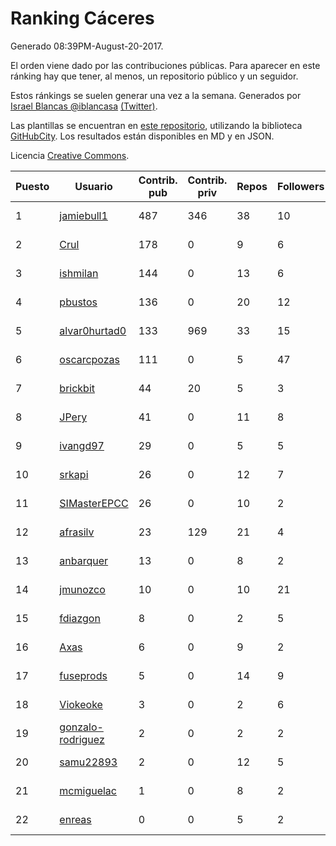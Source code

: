 # Ranking Cáceres

Generado 08:39PM-August-20-2017.

El orden viene dado por las contribuciones públicas. Para aparecer en este ránking hay que tener, al menos, un repositorio público y un seguidor.

Estos ránkings se suelen generar una vez a la semana. Generados por [Israel Blancas @iblancasa](https://github.com/iblancasa/) [(Twitter)](https://twitter.com/iblancasa).

Las plantillas se encuentran en [este repositorio](https://github.com/iblancasa/GH-Spanish-Ranking), utilizando la biblioteca [GitHubCity](https://github.com/iblancasa/GitHubCity). Los resultados están disponibles en MD y en JSON.

Licencia [Creative Commons](https://creativecommons.org/licenses/by/4.0/).

| Puesto   |  Usuario  | Contrib. pub | Contrib. priv |Repos| Followers | Desde |  Avatar  |
|----------|-----------|--------------|---------------|-----|-----------|-------|----------|
|1|[jamiebull1](https://github.com/jamiebull1)|487|346|38|10|2013-03-09|![jamiebull1](https://avatars1.githubusercontent.com/u/3817160)|
|2|[Crul](https://github.com/Crul)|178|0|9|6|2013-09-29|![Crul](https://avatars0.githubusercontent.com/u/5569741)|
|3|[ishmilan](https://github.com/ishmilan)|144|0|13|6|2014-10-07|![ishmilan](https://avatars2.githubusercontent.com/u/9059414)|
|4|[pbustos](https://github.com/pbustos)|136|0|20|12|2013-12-06|![pbustos](https://avatars2.githubusercontent.com/u/6126487)|
|5|[alvar0hurtad0](https://github.com/alvar0hurtad0)|133|969|33|15|2011-10-15|![alvar0hurtad0](https://avatars0.githubusercontent.com/u/1130114)|
|6|[oscarcpozas](https://github.com/oscarcpozas)|111|0|5|47|2013-01-27|![oscarcpozas](https://avatars0.githubusercontent.com/u/3399621)|
|7|[brickbit](https://github.com/brickbit)|44|20|5|3|2016-06-02|![brickbit](https://avatars1.githubusercontent.com/u/19708065)|
|8|[JPery](https://github.com/JPery)|41|0|11|8|2015-02-18|![JPery](https://avatars3.githubusercontent.com/u/11062553)|
|9|[ivangd97](https://github.com/ivangd97)|29|0|5|5|2014-05-06|![ivangd97](https://avatars2.githubusercontent.com/u/7497049)|
|10|[srkapi](https://github.com/srkapi)|26|0|12|7|2015-02-08|![srkapi](https://avatars2.githubusercontent.com/u/10909126)|
|11|[SIMasterEPCC](https://github.com/SIMasterEPCC)|26|0|10|2|2017-03-16|![SIMasterEPCC](https://avatars1.githubusercontent.com/u/26468069)|
|12|[afrasilv](https://github.com/afrasilv)|23|129|21|4|2014-10-15|![afrasilv](https://avatars1.githubusercontent.com/u/9256924)|
|13|[anbarquer](https://github.com/anbarquer)|13|0|8|2|2016-05-03|![anbarquer](https://avatars3.githubusercontent.com/u/19173067)|
|14|[jmunozco](https://github.com/jmunozco)|10|0|10|21|2012-11-23|![jmunozco](https://avatars3.githubusercontent.com/u/2869841)|
|15|[fdiazgon](https://github.com/fdiazgon)|8|0|2|5|2015-05-03|![fdiazgon](https://avatars1.githubusercontent.com/u/12219405)|
|16|[Axas](https://github.com/Axas)|6|0|9|2|2015-03-04|![Axas](https://avatars0.githubusercontent.com/u/11320626)|
|17|[fuseprods](https://github.com/fuseprods)|5|0|14|9|2012-12-15|![fuseprods](https://avatars3.githubusercontent.com/u/3052275)|
|18|[Viokeoke](https://github.com/Viokeoke)|3|0|2|6|2015-10-23|![Viokeoke](https://avatars3.githubusercontent.com/u/15265427)|
|19|[gonzalo-rodriguez](https://github.com/gonzalo-rodriguez)|2|0|2|2|2013-04-02|![gonzalo-rodriguez](https://avatars1.githubusercontent.com/u/4035127)|
|20|[samu22893](https://github.com/samu22893)|2|0|12|5|2013-10-30|![samu22893](https://avatars2.githubusercontent.com/u/5812967)|
|21|[mcmiguelac](https://github.com/mcmiguelac)|1|0|8|2|2014-05-07|![mcmiguelac](https://avatars1.githubusercontent.com/u/7512450)|
|22|[enreas](https://github.com/enreas)|0|0|5|2|2011-11-07|![enreas](https://avatars2.githubusercontent.com/u/1179213)|
